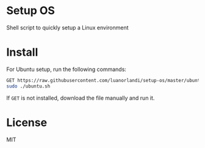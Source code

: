 # Setup OS

Shell script to quickly setup a Linux environment

# Install

For Ubuntu setup, run the following commands:

```bash
GET https://raw.githubusercontent.com/luanorlandi/setup-os/master/ubuntu.sh > ubuntu.sh
sudo ./ubuntu.sh
```

If `GET` is not installed, download the file manually and run it.

# License

MIT